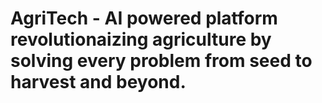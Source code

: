 # AgriTech - AI powered platform revolutionaizing agriculture by solving every problem from seed to harvest and beyond.
